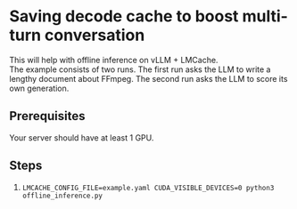# Saving decode cache to boost multi-turn conversation
This will help with offline inference on vLLM + LMCache.  
The example consists of two runs.
The first run asks the LLM to write a lengthy document about FFmpeg.
The second run asks the LLM to score its own generation.   
## Prerequisites
Your server should have at least 1 GPU.  

## Steps
1. ```LMCACHE_CONFIG_FILE=example.yaml CUDA_VISIBLE_DEVICES=0 python3 offline_inference.py```  